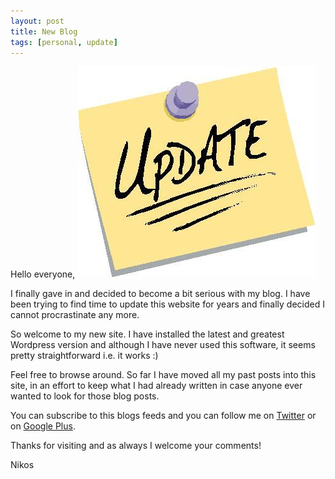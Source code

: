 ```yaml
---
layout: post
title: New Blog
tags: [personal, update]
---
```


Hello everyone, 
<img class="post-image" src="/files/2009-11-23-update.png" />

I finally gave in and decided to become a bit serious with my blog. I have been trying to find time to update this website for years and finally decided I cannot procrastinate any more. 

So welcome to my new site. I have installed the latest and greatest Wordpress version and although I have never used this software, it seems pretty straightforward i.e. it works :) 

Feel free to browse around. So far I have moved all my past posts into this site, in an effort to keep what I had already written in case anyone ever wanted to look for those blog posts. 

You can subscribe to this blogs feeds and you can follow me on [Twitter](http://twitter.com/nikosdimopoulos) or on [Google Plus](https://google.com/+NikolaosDimopoulos-niden). 

Thanks for visiting and as always I welcome your comments! 

Nikos